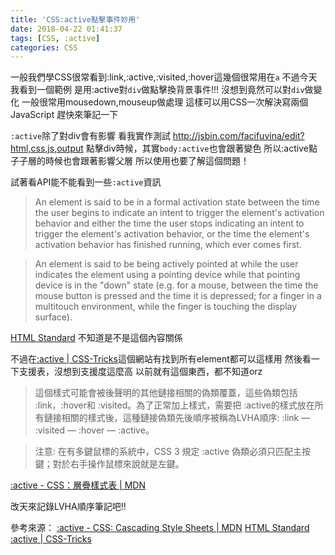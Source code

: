 ```yaml
---
title: 'CSS:active點擊事件妙用'
date: 2018-04-22 01:41:37
tags: [CSS, :active]
categories: CSS
---
```


一般我們學CSS很常看到:link,:active,:visited,:hover這幾個很常用在`a`
不過今天我看到一個範例
是用:active對`div`做點擊換背景事件!!!
沒想到竟然可以對`div`做變化
一般很常用mousedown,mouseup做處理
這樣可以用CSS一次解決寫兩個JavaScript
趕快來筆記一下

<!--more-->

`:active`除了對div會有影響
看我實作測試
http://jsbin.com/facifuvina/edit?html,css,js,output
點擊div時候，其實`body:active`也會跟著變色
所以:active點子子層的時候也會跟著影響父層
所以使用也要了解這個問題！

試著看API能不能看到一些`:active`資訊

>An element is said to be in a formal activation state between the time the user begins to indicate an intent to trigger the element's activation behavior and either the time the user stops indicating an intent to trigger the element's activation behavior, or the time the element's activation behavior has finished running, which ever comes first.

>An element is said to be being actively pointed at while the user indicates the element using a pointing device while that pointing device is in the "down" state (e.g. for a mouse, between the time the mouse button is pressed and the time it is depressed; for a finger in a multitouch environment, while the finger is touching the display surface).

[HTML Standard](https://html.spec.whatwg.org/multipage/semantics-other.html#in-a-formal-activation-state)
不知道是不是這個內容關係

不過在[:active | CSS-Tricks](https://css-tricks.com/almanac/selectors/a/active/)這個網站有找到所有element都可以這樣用
然後看一下支援表，沒想到支援度這麼高
以前就有這個東西，都不知道orz


>這個樣式可能會被後聲明的其他鏈接相關的偽類覆蓋，這些偽類包括 :link，:hover和 :visited。為了正常加上樣式，需要把 :active的樣式放在所有鏈接相關的樣式後，這種鏈接偽類先後順序被稱為LVHA順序: :link — :visited — :hover — :active。

>注意: 在有多鍵鼠標的系統中，CSS 3 規定 :active 偽類必須只匹配主按鍵；對於右手操作鼠標來說就是左鍵。

[:active - CSS：層疊樣式表 | MDN](https://developer.mozilla.org/zh-CN/docs/Web/CSS/:active)

改天來記錄LVHA順序筆記吧!!

參考來源：
[:active - CSS: Cascading Style Sheets | MDN](https://developer.mozilla.org/en-US/docs/Web/CSS/:active)
[HTML Standard](https://html.spec.whatwg.org/multipage/semantics-other.html#selector-active)
[:active | CSS-Tricks](https://css-tricks.com/almanac/selectors/a/active/)